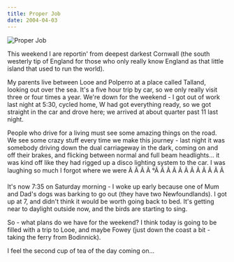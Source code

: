 ```yaml
---
title: Proper Job
date: 2004-04-03
---
```


![Proper Job](https://source.unsplash.com/FHnnjk1Yj7Y/1600x900)

This weekend I are reportin' from deepest darkest Cornwall (the south westerly tip of England for those who only really know England as that little island that used to run the world).

My parents live between Looe and Polperro at a place called Talland, looking out over the sea. It's a five hour trip by car, so we only really visit three or four times a year. We're down for the weekend - I got out of work last night at 5:30, cycled home, W had got everything ready, so we got straight in the car and drove here; we arrived at about quarter past 11 last night.

People who drive for a living must see some amazing things on the road. We see some crazy stuff every time we make this journey - last night it was somebody driving down the dual carriageway in the dark, coming on and off their brakes, and flicking between normal and full beam headlights... it was kind off like they had rigged up a disco lighting system to the car. I was laughing so much I forgot where we were Ã Ã Ã Ã °Ã Ã Ã Ã Ã Ã Ã Ã Ã Ã Ã Ã 

It's now 7:35 on Saturday morning - I woke up early because one of Mum and Dad's dogs was barking to go out (they have two Newfoundlands). I got up at 7, and didn't think it would be worth going back to bed. It's getting near to daylight outside now, and the birds are starting to sing.

So - what plans do we have for the weekend? I think today is going to be filled with a trip to Looe, and maybe Fowey (just down the coast a bit - taking the ferry from Bodinnick).

I feel the second cup of tea of the day coming on...